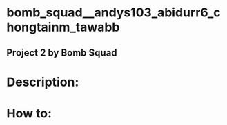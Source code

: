 # bomb_squad__andys103_abidurr6_chongtainm_tawabb

## Project 2 by Bomb Squad

# Description:

# How to:
